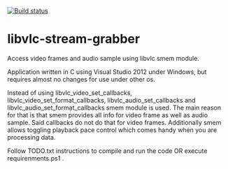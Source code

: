 [![Build status](https://ci.appveyor.com/api/projects/status/7vf4u9wgylkvf9k1?svg=true)](https://ci.appveyor.com/project/aleksas/libvlc-stream-grabber)

# libvlc-stream-grabber
Access video frames and audio sample using libvlc smem module.

Application written in C using Visual Studio 2012 under Windows, but requires almost no changes for use under other os.

Instead of using libvlc_video_set_callbacks, libvlc_video_set_format_callbacks, libvlc_audio_set_callbacks and libvlc_audio_set_format_callbacks smem module is used. The main reason for that is that smem provides all info for video frame as well as audio sample. Said callbacks do not do that for video frames. Additionally smem allows toggling playback pace control which comes handy when you are processing data.

Follow TODO.txt instructions to compile and run the code OR execute requirenments.ps1 .